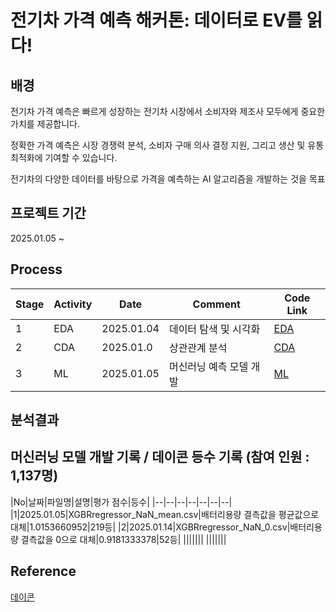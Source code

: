 # 전기차 가격 예측 해커톤: 데이터로 EV를 읽다!

## 배경

전기차 가격 예측은 빠르게 성장하는 전기차 시장에서 소비자와 제조사 모두에게 중요한 가치를 제공합니다.

정확한 가격 예측은 시장 경쟁력 분석, 소비자 구매 의사 결정 지원, 그리고 생산 및 유통 최적화에 기여할 수 있습니다.

전기차의 다양한 데이터를 바탕으로 가격을 예측하는 AI 알고리즘을 개발하는 것을 목표


## 프로젝트 기간

2025.01.05 ~

## Process

|Stage|Activity|Date|Comment|Code Link|
|--|--|--|--|--|
|1|EDA|2025.01.04|데이터 탐색 및 시각화|[EDA](https://github.com/SeokcheonMoon/dacon_EV_analysis/blob/main/Data_analysis/EDA.ipynb)|
|2|CDA|2025.01.0|상관관계 분석|[CDA](https://github.com/SeokcheonMoon/dacon_EV_analysis/blob/main/Data_analysis/CDA.ipynb)|
|3|ML|2025.01.05|머신러닝 예측 모델 개발|[ML](https://github.com/SeokcheonMoon/dacon_EV_analysis/tree/main/ML)|

## 분석결과

## 머신러닝 모델 개발 기록 / 데이콘 등수 기록 (참여 인원 : 1,137명)

|No|날짜|파일명|설명|평가 점수|등수|
|--|--|--|--|--|--|--|
|1|2025.01.05|XGBRregressor_NaN_mean.csv|배터리용량 결측값을 평균값으로 대체|1.0153660952|219등|
|2|2025.01.14|XGBRregressor_NaN_0.csv|배터리용량 결측값을 0으로 대체|0.9181333378|52등|
|||||||
|||||||


## Reference

[데이콘](https://dacon.io/competitions/official/236424/overview/description)